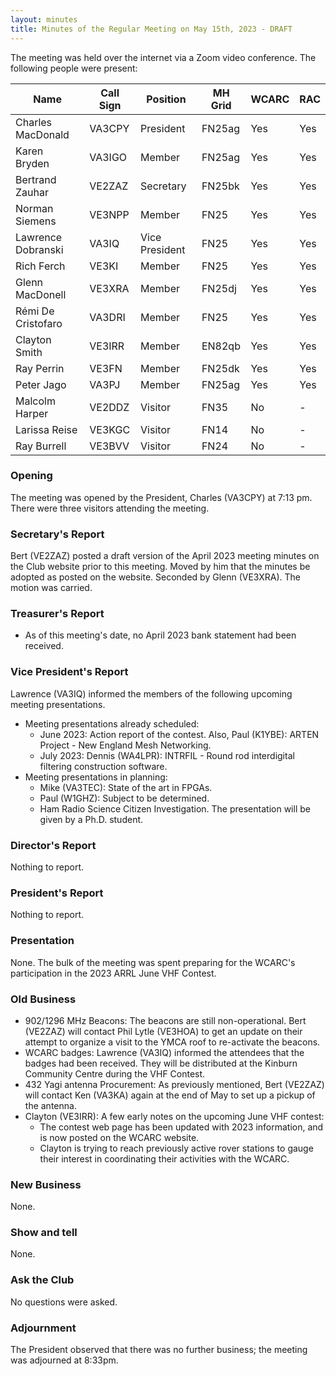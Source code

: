 ```yaml
---
layout: minutes
title: Minutes of the Regular Meeting on May 15th, 2023 - DRAFT
---
```

The meeting was held over the internet via a Zoom video conference.
The following people were present:

| Name                   | Call Sign  | Position         | MH Grid | WCARC | RAC |
|------------------------|------------|------------------|---------|-------|-----|
| Charles MacDonald      | VA3CPY     | President        | FN25ag  | Yes   | Yes |
| Karen Bryden           | VA3IGO     | Member           | FN25ag  | Yes   | Yes |
| Bertrand Zauhar        | VE2ZAZ     | Secretary        | FN25bk  | Yes   | Yes |
| Norman Siemens         | VE3NPP     | Member           | FN25    | Yes   | Yes |
| Lawrence Dobranski     | VA3IQ      | Vice President   | FN25    | Yes   | Yes |
| Rich Ferch             | VE3KI      | Member           | FN25    | Yes   | Yes |
| Glenn MacDonell        | VE3XRA     | Member           | FN25dj  | Yes   | Yes |
| Rémi De Cristofaro     | VA3DRI     | Member           | FN25    | Yes   | Yes |
| Clayton Smith          | VE3IRR     | Member           | EN82qb  | Yes   | Yes |
| Ray Perrin             | VE3FN      | Member           | FN25dk  | Yes   | Yes |
| Peter Jago             | VA3PJ      | Member           | FN25ag  | Yes   | Yes |
| Malcolm Harper         | VE2DDZ     | Visitor          | FN35    | No    |  -  |
| Larissa Reise          | VE3KGC     | Visitor          | FN14    | No    |  -  |
| Ray Burrell            | VE3BVV     | Visitor          | FN24    | No    |  -  |

### Opening
The meeting was opened by the President, Charles (VA3CPY) at 7:13 pm.
There were three visitors attending the meeting.

### Secretary's Report
Bert (VE2ZAZ) posted a draft version of the April 2023 meeting minutes on the Club website prior to this meeting. Moved by him that the minutes be adopted as posted on the website. Seconded by Glenn (VE3XRA). The motion was carried.

### Treasurer's Report
- As of this meeting's date, no April 2023 bank statement had been received.

### Vice President's Report
Lawrence (VA3IQ) informed the members of the following upcoming meeting presentations.
- Meeting presentations already scheduled:
  - June 2023: Action report of the contest. Also, Paul (K1YBE): ARTEN Project - New England Mesh Networking.
  - July 2023: Dennis (WA4LPR): INTRFIL - Round rod interdigital filtering construction software.
- Meeting presentations in planning:
  - Mike (VA3TEC): State of the art in FPGAs.
  - Paul (W1GHZ): Subject to be determined.
  - Ham Radio Science Citizen Investigation. The presentation will be given by a Ph.D. student.

### Director's Report
Nothing to report.

### President's Report
Nothing to report.

### Presentation
None. The bulk of the meeting was spent preparing for the WCARC's participation in the 2023 ARRL June VHF Contest.

### Old Business
- 902/1296 MHz Beacons: The beacons are still non-operational. Bert (VE2ZAZ) will contact Phil Lytle (VE3HOA) to get an update on their attempt to organize a visit to the YMCA roof to re-activate the beacons.
- WCARC badges: Lawrence (VA3IQ) informed the attendees that the badges had been received. They will be distributed at the Kinburn Community Centre during the VHF Contest.
- 432 Yagi antenna Procurement: As previously mentioned, Bert (VE2ZAZ) will contact Ken (VA3KA) again at the end of May to set up a pickup of the antenna.
- Clayton (VE3IRR): A few early notes on the upcoming June VHF contest:
  - The contest web page has been updated with 2023 information, and is now posted on the WCARC website.
  - Clayton is trying to reach previously active rover stations to gauge their interest in coordinating their activities with the WCARC.

### New Business
None.

### Show and tell
None.

### Ask the Club
No questions were asked.

### Adjournment
The President observed that there was no further business; the meeting was adjourned at 8:33pm.

